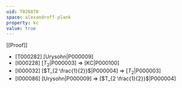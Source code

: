 ```yaml
---
uid: T026878
space: alexandroff-plank
property: kc
value: true
---
```

[[Proof]]

* [T000282] [Urysohn|P000009]
* [I000228] [$T_2$|P000003] => [KC|P000100]
* [I000032] [$T_{2 \frac{1}{2}}$|P000004] => [$T_2$|P000003]
* [I000086] [Urysohn|P000009] => [$T_{2 \frac{1}{2}}$|P000004]

